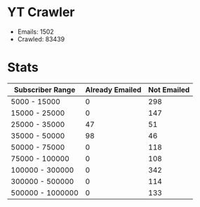 # YT Crawler
- Emails: 1502
- Crawled: 83439

# Stats
| Subscriber Range  | Already Emailed | Not Emailed |
|-------|-------|-------|
| 5000 - 15000 | 0 | 298 |
| 15000 - 25000 | 0 | 147 |
| 25000 - 35000 | 47 | 51 |
| 35000 - 50000 | 98 | 46 |
| 50000 - 75000 | 0 | 118 |
| 75000 - 100000 | 0 | 108 |
| 100000 - 300000 | 0 | 342 |
| 300000 - 500000 | 0 | 114 |
| 500000 - 1000000 | 0 | 133 |
